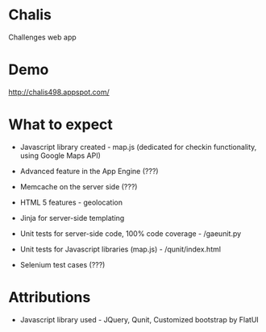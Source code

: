 Chalis
======

Challenges web app

Demo
=========

http://chalis498.appspot.com/

What to expect
=========

* Javascript library created - map.js (dedicated for checkin functionality, using Google Maps API)

* Advanced feature in the App Engine (???)

* Memcache on the server side (???)

* HTML 5 features - geolocation

* Jinja for server-side templating

* Unit tests for server-side code, 100% code coverage - /gaeunit.py

* Unit tests for Javascript libraries (map.js) - /qunit/index.html

* Selenium test cases (???)

Attributions
=========

* Javascript library used - JQuery, Qunit, Customized bootstrap by FlatUI
